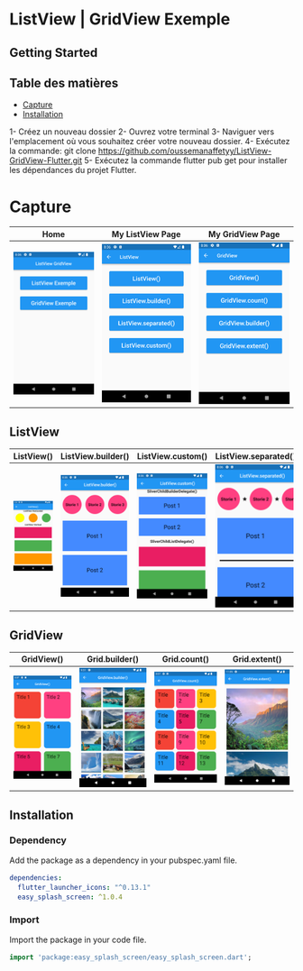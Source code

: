 # ListView | GridView Exemple

## Getting Started

## Table des matières

- [Capture](#Capture)
- [Installation](#installation)


1- Créez un nouveau dossier
2- Ouvrez votre terminal 
3- Naviguer vers l'emplacement où vous souhaitez créer votre nouveau dossier.
4- Exécutez la commande: git clone https://github.com/oussemanaffetyy/ListView-GridView-Flutter.git
5- Exécutez la commande flutter pub get pour installer les dépendances du projet Flutter.


# Capture

| Home | My ListView Page | My GridView Page |
|:---------:|:---------:|:---------:|
| ![](https://github.com/oussemanaffetyy/FlutterScreenshot/blob/main/screenshot/listviewgridview.png) | ![](https://github.com/oussemanaffetyy/FlutterScreenshot/blob/main/screenshot/listview.png) | ![](https://github.com/oussemanaffetyy/FlutterScreenshot/blob/main/screenshot/gridview.png) |


## ListView
| ListView() | ListView.builder() | ListView.custom() | ListView.separated() |
|:---------:|:---------:|:---------:|:---------:|
| ![](https://github.com/oussemanaffetyy/FlutterScreenshot/blob/main/screenshot/listviewsimple.png) | ![](https://github.com/oussemanaffetyy/FlutterScreenshot/blob/main/screenshot/listeviewbuilder.png) | ![](https://github.com/oussemanaffetyy/FlutterScreenshot/blob/main/screenshot/listviewcustom.png) | ![](https://github.com/oussemanaffetyy/FlutterScreenshot/blob/main/screenshot/listviexseparated.png) |

## GridView
| GridView() | Grid.builder() | Grid.count() | Grid.extent() |
|:---------:|:---------:|:---------:|:---------:|
| ![](https://github.com/oussemanaffetyy/FlutterScreenshot/blob/main/screenshot/gridviewsimple.png) | ![](https://github.com/oussemanaffetyy/FlutterScreenshot/blob/main/screenshot/gridviewbuilder.png) | ![](https://github.com/oussemanaffetyy/FlutterScreenshot/blob/main/screenshot/gridviewcount.png) | ![](https://github.com/oussemanaffetyy/FlutterScreenshot/blob/main/screenshot/gridviewextent.png) |


## Installation


### Dependency
Add the package as a dependency in your pubspec.yaml file.
```yaml
dependencies:
  flutter_launcher_icons: "^0.13.1"
  easy_splash_screen: ^1.0.4
```

### Import
Import the package in your code file.
```dart
import 'package:easy_splash_screen/easy_splash_screen.dart';
```
